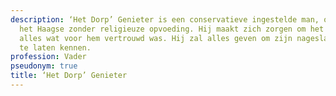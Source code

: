 ```yaml
---
description: ‘Het Dorp’ Genieter is een conservatieve ingestelde man, opgegroeid in
  het Haagse zonder religieuze opvoeding. Hij maakt zich zorgen om het verval van
  alles wat voor hem vertrouwd was. Hij zal alles geven om zijn nageslacht echte gezelligheid
  te laten kennen.
profession: Vader
pseudonym: true
title: ‘Het Dorp’ Genieter
---
```

